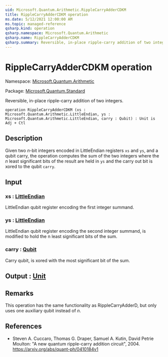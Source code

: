 ```yaml
---
uid: Microsoft.Quantum.Arithmetic.RippleCarryAdderCDKM
title: RippleCarryAdderCDKM operation
ms.date: 5/12/2021 12:00:00 AM
ms.topic: managed-reference
qsharp.kind: operation
qsharp.namespace: Microsoft.Quantum.Arithmetic
qsharp.name: RippleCarryAdderCDKM
qsharp.summary: Reversible, in-place ripple-carry addition of two integers.
---
```


# RippleCarryAdderCDKM operation

Namespace: [Microsoft.Quantum.Arithmetic](xref:Microsoft.Quantum.Arithmetic)

Package: [Microsoft.Quantum.Standard](https://nuget.org/packages/Microsoft.Quantum.Standard)


Reversible, in-place ripple-carry addition of two integers.

```qsharp
operation RippleCarryAdderCDKM (xs : Microsoft.Quantum.Arithmetic.LittleEndian, ys : Microsoft.Quantum.Arithmetic.LittleEndian, carry : Qubit) : Unit is Adj + Ctl
```


## Description

Given two $n$-bit integers encoded in LittleEndian registers `xs` and `ys`,and a qubit carry, the operation computes the sum of the two integerswhere the $n$ least significant bits of the result are held in `ys` andthe carry out bit is xored to the qubit `carry`.

## Input

### xs : [LittleEndian](xref:Microsoft.Quantum.Arithmetic.LittleEndian)

LittleEndian qubit register encoding the first integer summand.


### ys : [LittleEndian](xref:Microsoft.Quantum.Arithmetic.LittleEndian)

LittleEndian qubit register encoding the second integer summand, ismodified to hold the n least significant bits of the sum.


### carry : [Qubit](xref:microsoft.quantum.qsharp.valueliterals#qubit-literals)

Carry qubit, is xored with the most significant bit of the sum.



## Output : [Unit](xref:microsoft.quantum.qsharp.valueliterals#unit-literal)



## Remarks

This operation has the same functionality as RippleCarryAdderD, butonly uses one auxiliary qubit instead of $n$.

## References

- Steven A. Cuccaro, Thomas G. Draper, Samuel A. Kutin, David  Petrie Moulton: "A new quantum ripple-carry addition circuit", 2004.  https://arxiv.org/abs/quant-ph/0410184v1